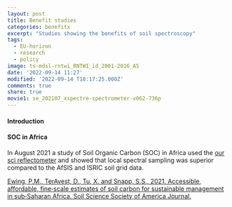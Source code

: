 ```yaml
---
layout: post
title: Benefit studies
categories: benefitx
excerpt: "Studies showing the benefits of soil spectroscopy"
tags:
  - EU-horizon
  - research
  - policy
image: ts-mdsl-rntwi_RNTWI_id_2001-2016_AS
date: '2022-09-14 11:27'
modified: '2022-09-14 T18:17:25.000Z'
comments: true
share: true
movie1: se_202107_xspectre-spectrometer-v062-736p
---
```


#### Introduction

#### SOC in Africa

In August 2021 a study of Soil Organic Carbon (SOC) in Africa used the [our sci reflectometer](../../spectrohard/spectrohard-our-sci-net/) and showed that local spectral sampling was superior compared to the AfSIS and ISRIC soil grid data.

[Ewing, P.M., TerAvest, D., Tu, X. and Snapp, S.S., 2021. Accessible, affordable, fine‐scale estimates of soil carbon for sustainable management in sub‐Saharan Africa. Soil Science Society of America Journal.](https://doi.org/10.1002/saj2.20263)

